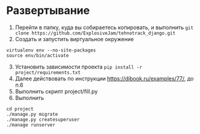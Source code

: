 # Развертывание
1. Перейти в папку, куда вы собираетесь копировать, и выполнить 
`git clone https://github.com/ExplosiveJam/tehnotrack_django.git`
2. Создать и запустить виртуальное окружение 
```
virtualenv env --no-site-packages
source env/bin/activate
```
3. Установить зависимости проекта `pip install -r project/requirements.txt`
4. Далее действовать по инструкции https://djbook.ru/examples/77/, до п.6
5. Выполнить скрипт project/fill.py
6. Выполнить 
```
cd project
./manage.py migrate
./manage.py createsuperuser
./manage runserver
```
